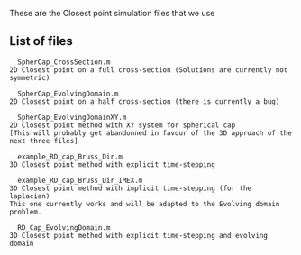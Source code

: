 These are the Closest point simulation files that we use

List of files
------------------------------------------------
      SpherCap_CrossSection.m
	2D Closest point on a full cross-section (Solutions are currently not symmetric)
	
      SpherCap_EvolvingDomain.m
	2D Closest point on a half cross-section (there is currently a bug)
	
      SpherCap_EvolvingDomainXY.m
	2D Closest point method with XY system for spherical cap 
	[This will probably get abandonned in favour of the 3D approach of the next three files]
	
      example_RD_cap_Bruss_Dir.m
	3D Closest point method with explicit time-stepping
	
      example_RD_cap_Bruss_Dir_IMEX.m
	3D Closest point method with implicit time-stepping (for the laplacian)
	This one currently works and will be adapted to the Evolving domain problem.
	
      RD_Cap_EvolvingDomain.m 	             
	3D Closest point method with explicit time-stepping and evolving domain
